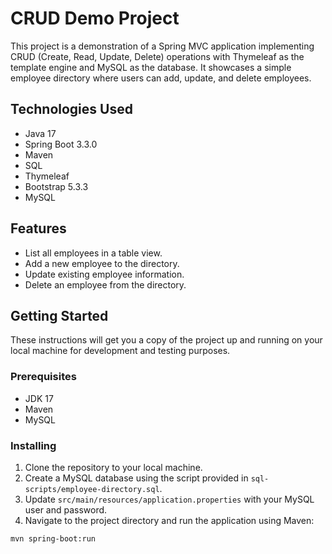 # CRUD Demo Project

This project is a demonstration of a Spring MVC application implementing CRUD (Create, Read, Update, Delete) operations with Thymeleaf as the template engine and MySQL as the database. It showcases a simple employee directory where users can add, update, and delete employees.

## Technologies Used

- Java 17
- Spring Boot 3.3.0
- Maven
- SQL
- Thymeleaf
- Bootstrap 5.3.3
- MySQL

## Features

- List all employees in a table view.
- Add a new employee to the directory.
- Update existing employee information.
- Delete an employee from the directory.

## Getting Started

These instructions will get you a copy of the project up and running on your local machine for development and testing purposes.

### Prerequisites

- JDK 17
- Maven
- MySQL

### Installing

1. Clone the repository to your local machine.
2. Create a MySQL database using the script provided in `sql-scripts/employee-directory.sql`.
3. Update `src/main/resources/application.properties` with your MySQL user and password.
4. Navigate to the project directory and run the application using Maven:

```bash
mvn spring-boot:run